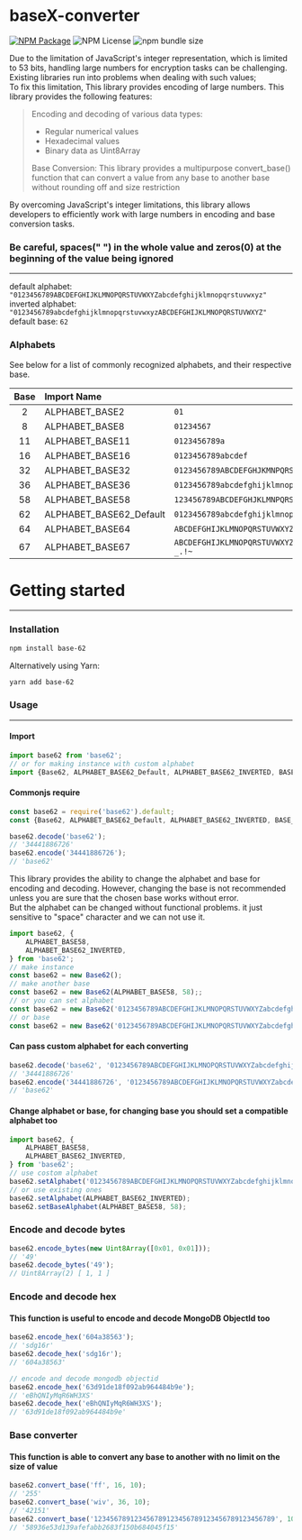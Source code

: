 # baseX-converter
[![NPM Package](https://img.shields.io/npm/v/npm.svg?logo=npm)](https://www.npmjs.org/package/basex-converter)
![NPM License](https://img.shields.io/npm/l/basex-converter)
![npm bundle size](https://img.shields.io/bundlephobia/min/basex-converter)


Due to the limitation of JavaScript's integer representation, which is limited to 53 bits, handling large numbers for
encryption tasks can be challenging. Existing libraries run into problems when dealing with such values;  
To fix this limitation, This library provides encoding of large numbers. This library provides the
following features:

> Encoding and decoding of various data types:
> - Regular numerical values
> - Hexadecimal values
> - Binary data as Uint8Array
>
> Base Conversion: This library provides a multipurpose convert_base() function that can convert a value from any base
> to another base without rounding off and size restriction

By overcoming JavaScript's integer limitations, this library allows developers to efficiently work with large numbers in
encoding and base conversion tasks.

### __Be careful, spaces(" ") in the whole value and zeros(0) at the beginning of the value being ignored__

<hr>

default alphabet: `"0123456789ABCDEFGHIJKLMNOPQRSTUVWXYZabcdefghijklmnopqrstuvwxyz"`  
inverted alphabet: `"0123456789abcdefghijklmnopqrstuvwxyzABCDEFGHIJKLMNOPQRSTUVWXYZ"`  
default base: `62`

### Alphabets

See below for a list of commonly recognized alphabets, and their respective base.

|  Base  | Import Name             | Alphabet                                                              |
|:------:|:------------------------|-----------------------------------------------------------------------|
|   2    | ALPHABET_BASE2          | `01`                                                                  |
|   8    | ALPHABET_BASE8          | `01234567`                                                            |
|   11   | ALPHABET_BASE11         | `0123456789a`                                                         |
|   16   | ALPHABET_BASE16         | `0123456789abcdef`                                                    |
|   32   | ALPHABET_BASE32         | `0123456789ABCDEFGHJKMNPQRSTVWXYZ`                                    |
|   36   | ALPHABET_BASE36         | `0123456789abcdefghijklmnopqrstuvwxyz`                                |
|   58   | ALPHABET_BASE58         | `123456789ABCDEFGHJKLMNPQRSTUVWXYZabcdefghijkmnopqrstuvwxyz`          |
|   62   | ALPHABET_BASE62_Default | `0123456789abcdefghijklmnopqrstuvwxyzABCDEFGHIJKLMNOPQRSTUVWXYZ`      |
|   64   | ALPHABET_BASE64         | `ABCDEFGHIJKLMNOPQRSTUVWXYZabcdefghijklmnopqrstuvwxyz0123456789+/`    |
|   67   | ALPHABET_BASE67         | `ABCDEFGHIJKLMNOPQRSTUVWXYZabcdefghijklmnopqrstuvwxyz0123456789-_.!~` |

# Getting started
<hr>

### Installation

```bash
npm install base-62
```

Alternatively using Yarn:

```bash
yarn add base-62
```

### Usage

<hr>

#### Import

```typescript
import base62 from 'base62';
// or for making instance with custom alphabet
import {Base62, ALPHABET_BASE62_Default, ALPHABET_BASE62_INVERTED, BASE_DEFAULT} from 'base62';
```
#### Commonjs require
```typescript
const base62 = require('base62').default;
const {Base62, ALPHABET_BASE62_Default, ALPHABET_BASE62_INVERTED, BASE_DEFAULT} = require('base62');
```
```typescript
base62.decode('base62');
// '34441886726'
base62.encode('34441886726');
// 'base62'
```

This library provides the ability to change the alphabet and base for encoding and decoding. However, changing the base
is not recommended unless you are sure that the chosen base works without error.  
But the alphabet can be changed without functional problems. it just sensitive to "space" character and we can not use
it.

```typescript
import base62, {
    ALPHABET_BASE58,
    ALPHABET_BASE62_INVERTED,
} from 'base62';
// make instance
const base62 = new Base62();
// make another base
const base62 = new Base62(ALPHABET_BASE58, 58);;
// or you can set alphabet
const base62 = new Base62('0123456789ABCDEFGHIJKLMNOPQRSTUVWXYZabcdefghijklmnopqrstuvwxyz');
// or base
const base62 = new Base62('0123456789ABCDEFGHIJKLMNOPQRSTUVWXYZabcdefghijklmnopqrstuvwxyz', 62);
```

#### Can pass custom alphabet for each converting

```typescript
base62.decode('base62', '0123456789ABCDEFGHIJKLMNOPQRSTUVWXYZabcdefghijklmnopqrstuvwxyz');
// '34441886726'
base62.encode('34441886726', '0123456789ABCDEFGHIJKLMNOPQRSTUVWXYZabcdefghijklmnopqrstuvwxyz');
// 'base62'
```

#### Change alphabet or base, for changing base you should set a compatible alphabet too

```typescript
import base62, {
    ALPHABET_BASE58,
    ALPHABET_BASE62_INVERTED,
} from 'base62';
// use costom alphabet
base62.setAlphabet('0123456789ABCDEFGHIJKLMNOPQRSTUVWXYZabcdefghijklmnopqrstuvwxyz');
// or use existing ones
base62.setAlphabet(ALPHABET_BASE62_INVERTED);
base62.setBaseAlphabet(ALPHABET_BASE58, 58);
```

### Encode and decode bytes

```typescript
base62.encode_bytes(new Uint8Array([0x01, 0x01]));
// '49'
base62.decode_bytes('49');
// Uint8Array(2) [ 1, 1 ]
```

### Encode and decode hex

#### This function is useful to encode and decode MongoDB ObjectId too

```typescript
base62.encode_hex('604a38563');
// 'sdg16r'
base62.decode_hex('sdg16r');
// '604a38563'

// encode and decode mongodb objectid
base62.encode_hex('63d91de18f092ab964484b9e');
// 'eBhQNIyMqR6WH3XS'
base62.decode_hex('eBhQNIyMqR6WH3XS');
// '63d91de18f092ab964484b9e'
```

### Base converter

#### This function is able to convert any base to another with no limit on the size of value

```typescript
base62.convert_base('ff', 16, 10);
// '255'
base62.convert_base('wiv', 36, 10);
// '42151'
base62.convert_base('123456789123456789123456789123456789123456789', 10, 16);
// '58936e53d139afefabb2683f150b684045f15'
```
